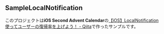 ## SampleLocalNotification

このプロジェクトは**iOS Second Advent Calendar**の[【iOS】LocalNotification使ってユーザーの復帰率を上げよう！ - Qiita](http://qiita.com/ryokosuge/items/cbc9ce335c7a3f60243a)で作ったサンプルです。
